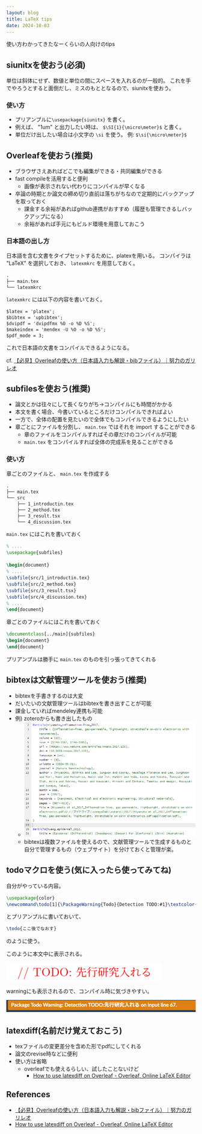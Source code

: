 ```yaml
---
layout: blog
title: LaTeX tips
date: 2024-10-03
---
```


使い方わかってきたなーくらいの人向けのtips

## siunitxを使おう(必須)

単位は斜体にせず、数値と単位の間にスペースを入れるのが一般的。
これを手でやろうとすると面倒だし、ミスのもととなるので、siunitxを使おう。

### 使い方

- プリアンプルに`\usepackage{siunitx}` を書く。
- 例えば、 "1um" と出力したい時は、 `$\SI{1}{\micro\meter}$` と書く。
- 単位だけ出したい場合は小文字の `\si` を使う。 例: `$\si{\micro\meter}$`


## Overleafを使おう(推奨)

- ブラウザさえあればどこでも編集ができる・共同編集ができる
- fast compileを活用すると便利
  - 画像が表示されない代わりにコンパイルが早くなる
- 卒論の時期とか論文の締め切り直前は落ちがちなので定期的にバックアップを取っておく
  - 課金する余裕があればgithub連携がおすすめ（履歴も管理できるしバックアップになる）
  - 余裕があれば手元にもビルド環境を用意しておこう

### 日本語の出し方

日本語を含む文書をタイプセットするために、platexを用いる。
コンパイラは "LaTeX" を選択しておき、 `latexmkrc` を用意しておく。

```text
.
├── main.tex
└── latexmkrc
```

`latexmkrc` には以下の内容を書いておく。

```text
$latex = 'platex';
$bibtex = 'upbibtex';
$dvipdf = 'dvipdfmx %O -o %D %S';
$makeindex = 'mendex -U %O -o %D %S';
$pdf_mode = 3;
```

これで日本語の文書をコンパイルできるようになる。

cf. [【必見】Overleafの使い方（日本語入力も解説・bibファイル）｜努力のガリレオ](https://dreamer-uma.com/overleaf/)

## subfilesを使おう(推奨)

- 論文とかは往々にして長くなりがち→コンパイルにも時間がかかる
- 本文を書く場合、今書いているところだけコンパイルできればよい
- 一方で、全体の配置を見たいので全体でもコンパイルできるようにしたい
- 章ごとにファイルを分割し、 `main.tex` ではそれを import することができる
  - 章のファイルをコンパイルすればその章だけのコンパイルが可能
  - `main.tex` をコンパイルすれば全体の完成系を見ることができる

### 使い方

章ごとのファイルと、 `main.tex` を作成する

```text
.
├── main.tex
└── src
    ├── 1_introductin.tex
    ├── 2_method.tex
    ├── 3_result.tsx
    └── 4_discussion.tex
```

`main.tex` にはこれを書いておく

```tex
% ....
\usepackage{subfiles}

\begin{document}
% ....
\subfile{src/1_introductin.tex}
\subfile{src/2_method.tex}
\subfile{src/3_result.tsx}
\subfile{src/4_discussion.tex}
% ....
\end{document}
```

章ごとのファイルにはこれを書いておく

```tex
\documentclass[../main]{subfiles}
\begin{document}
\end{document}
```
プリアンプルは勝手に `main.tex` のものを引っ張ってきてくれる

## bibtexは文献管理ツールを使おう(推奨)

- bibtexを手書きするのは大変
- だいたいの文献管理ツールはbibtexを書き出すことが可能
- 課金していればmendeley連携も可能
- 例) zoteroからも書き出したもの
  - ![img/66f4aecfaa7149001c84eefd.png](img/66f4aecfaa7149001c84eefd.png)
  - bibtexは複数ファイルを使えるので、文献管理ツールで生成するものと自分で管理するもの（ウェブサイト）を分けておくと管理が楽。

## todoマクロを使う(気に入ったら使ってみてね)

自分がやっている内容。

```tex
\usepackage{color}
\newcommand\todo[1]{\PackageWarning{Todo}{Detection TODO:#1}\textcolor{red}{// TODO: #1}}
```

とプリアンプルに書いておいて、

```tex
\todo{ここ後でなおす}
```

のように使う。

このように本文中に表示される。

![img/66fe9f78dd25d1001c996493.png](img/66fe9f78dd25d1001c996493.png)

warningにも表示されるので、コンパイル時に気づきやすい。

![img/66fe9f860e58e7001c0b7b52.png](img/66fe9f860e58e7001c0b7b52.png)

## latexdiff(名前だけ覚えておこう)

- texファイルの変更差分を含めた形でpdfにしてくれる
- 論文のrevise時などに便利
- 使い方は省略
  - overleafでも使えるらしい、試したことないけど
    - [How to use latexdiff on Overleaf - Overleaf, Online LaTeX Editor](https://www.overleaf.com/learn/latex/Articles/How_to_use_latexdiff_on_Overleaf)

## References

- [【必見】Overleafの使い方（日本語入力も解説・bibファイル）｜努力のガリレオ](https://dreamer-uma.com/overleaf/)
- [How to use latexdiff on Overleaf - Overleaf, Online LaTeX Editor](https://www.overleaf.com/learn/latex/Articles/How_to_use_latexdiff_on_Overleaf)

